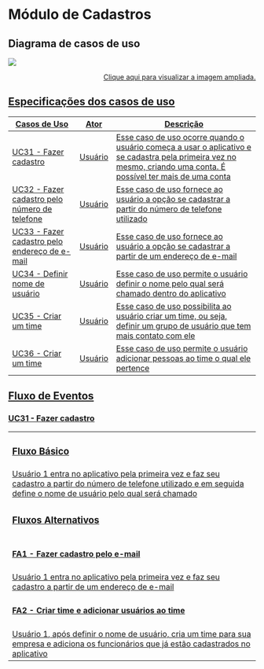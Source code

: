 # Módulo de Cadastros

## Diagrama de casos de uso

<img src="docs/assets/img/modeling/uc_diagrams/UserCasesDiagram_Wire_Cadastros.png">

<p align="right">
<a href="https://user-images.githubusercontent.com/42645264/68998136-0ecdca00-088d-11ea-9f2b-e6aed3ecb88f.png"> Clique aqui para visualizar a imagem ampliada.
</p>


## Especificações dos casos de uso

|Casos de Uso|Ator|Descrição|
|---|---|------|
|UC31 - Fazer cadastro| Usuário | Esse caso de uso ocorre quando o usuário começa a usar o aplicativo e se cadastra pela primeira vez no mesmo, criando uma conta. É possível ter mais de uma conta|
|UC32 - Fazer cadastro pelo número de telefone| Usuário | Esse caso de uso fornece ao usuário a opção se cadastrar a partir do número de telefone utilizado|
|UC33 - Fazer cadastro pelo endereço de e-mail| Usuário | Esse caso de uso fornece ao usuário a opção se cadastrar a partir de um endereço de e-mail|
|UC34 - Definir nome de usuário| Usuário | Esse caso de uso permite o usuário definir o nome pelo qual será chamado dentro do aplicativo|
|UC35 - Criar um time| Usuário | Esse caso de uso possibilita ao usuário criar um time, ou seja, definir um grupo de usuário que tem mais contato com ele|
|UC36 - Criar um time| Usuário | Esse caso de uso permite o usuário adicionar pessoas ao time o qual ele pertence|

## Fluxo de Eventos

### **UC31 - Fazer cadastro**
| |
| - |
| <h3> Fluxo Básico </h3> |
| Usuário 1 entra no aplicativo pela primeira vez e faz seu cadastro a partir do número de telefone utilizado e em seguida define o nome de usuário pelo qual será chamado |
| <h3> Fluxos Alternativos </h3> |
| <h4><b> FA1 - Fazer cadastro pelo e-mail </b></h4> |
| Usuário 1 entra no aplicativo pela primeira vez e faz seu cadastro a partir de um endereço de e-mail |
| <h4><b> FA2 - Criar time e adicionar usuários ao time </b></h4> |
| Usuário 1, após definir o nome de usuário, cria um time para sua empresa e adiciona os funcionários que já estão cadastrados no aplicativo |